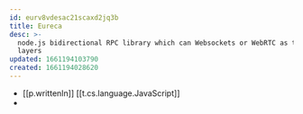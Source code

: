 ```yaml
---
id: eurv8vdesac21scaxd2jq3b
title: Eureca
desc: >-
  node.js bidirectional RPC library which can Websockets or WebRTC as transport
  layers
updated: 1661194103790
created: 1661194028620
---
```


- [[p.writtenIn]] [[t.cs.language.JavaScript]]
- 